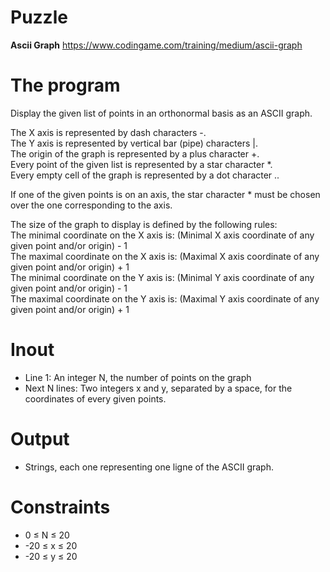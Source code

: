 # Puzzle
**Ascii Graph** https://www.codingame.com/training/medium/ascii-graph

# The program
Display the given list of points in an orthonormal basis as an ASCII graph.

The X axis is represented by dash characters -.  
The Y axis is represented by vertical bar (pipe) characters |.  
The origin of the graph is represented by a plus character +.  
Every point of the given list is represented by a star character *.  
Every empty cell of the graph is represented by a dot character ..  

If one of the given points is on an axis, the star character * must be chosen over the one corresponding to the axis.

The size of the graph to display is defined by the following rules:  
The minimal coordinate on the X axis is: (Minimal X axis coordinate of any given point and/or origin) - 1  
The maximal coordinate on the X axis is: (Maximal X axis coordinate of any given point and/or origin) + 1  
The minimal coordinate on the Y axis is: (Minimal Y axis coordinate of any given point and/or origin) - 1  
The maximal coordinate on the Y axis is: (Maximal Y axis coordinate of any given point and/or origin) + 1  

# Inout
* Line 1: An integer N, the number of points on the graph
* Next N lines: Two integers x and y, separated by a space, for the coordinates of every given points.

# Output
* Strings, each one representing one ligne of the ASCII graph.

# Constraints
* 0 ≤ N ≤ 20
* -20 ≤ x ≤ 20
* -20 ≤ y ≤ 20
